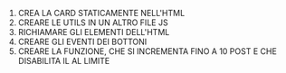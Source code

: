 1. CREA LA CARD STATICAMENTE NELL'HTML
2. CREARE LE UTILS IN UN ALTRO FILE JS
3. RICHIAMARE GLI ELEMENTI DELL'HTML
4. CREARE GLI EVENTI DEI BOTTONI
5. CREARE LA FUNZIONE, CHE SI INCREMENTA FINO A 10 POST E CHE DISABILITA IL AL LIMITE
